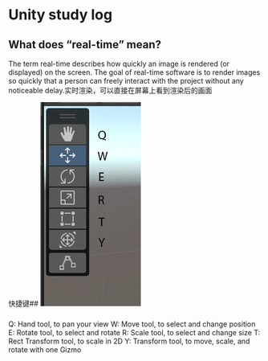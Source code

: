Unity study log
=====
What does “real-time” mean?
---
The term real-time describes how quickly an image is rendered (or displayed) on the screen. The goal of real-time software is to render images so quickly 
that a person can freely interact with the project without any noticeable delay.实时渲染，可以直接在屏幕上看到渲染后的画面

快捷键##
![](https://github.com/gyr5098/unity-/blob/main/%E5%9B%BE%E7%89%87/2611fb9f-b630-4355-9ff6-1979e9004669_1.6_Master_the_tools__1_.png.2000x0x1.png)
###
Q: Hand tool, to pan your view
W: Move tool, to select and change position
E: Rotate tool, to select and rotate
R: Scale tool, to select and change size
T: Rect Transform tool, to scale in 2D
Y: Transform tool, to move, scale, and rotate with one Gizmo
